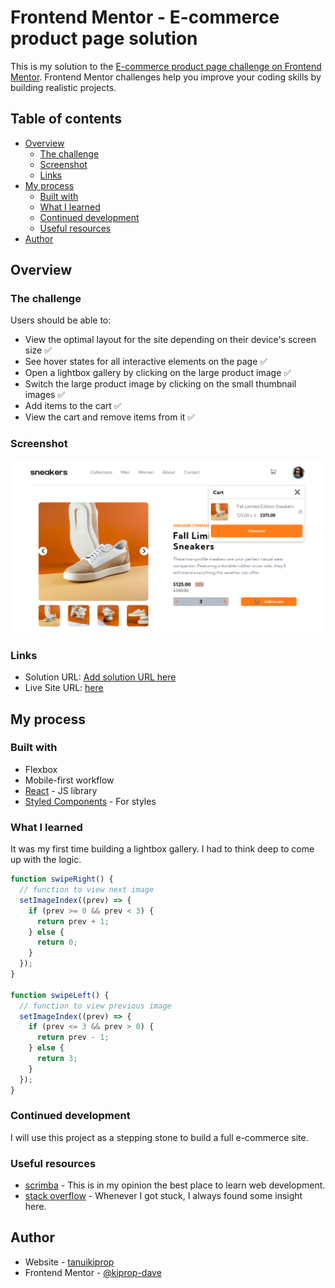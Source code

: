 # Frontend Mentor - E-commerce product page solution

This is my solution to the [E-commerce product page challenge on Frontend Mentor](https://www.frontendmentor.io/challenges/ecommerce-product-page-UPsZ9MJp6). Frontend Mentor challenges help you improve your coding skills by building realistic projects.

## Table of contents

- [Overview](#overview)
  - [The challenge](#the-challenge)
  - [Screenshot](#screenshot)
  - [Links](#links)
- [My process](#my-process)
  - [Built with](#built-with)
  - [What I learned](#what-i-learned)
  - [Continued development](#continued-development)
  - [Useful resources](#useful-resources)
- [Author](#author)

## Overview

### The challenge

Users should be able to:

- View the optimal layout for the site depending on their device's screen size ✅
- See hover states for all interactive elements on the page ✅
- Open a lightbox gallery by clicking on the large product image ✅
- Switch the large product image by clicking on the small thumbnail images ✅
- Add items to the cart ✅
- View the cart and remove items from it ✅

### Screenshot

![](/public//product-page.png)

### Links

- Solution URL: [Add solution URL here](https://your-solution-url.com)
- Live Site URL: [here](https://product-page-fawn-phi.vercel.app/)

## My process

### Built with

- Flexbox
- Mobile-first workflow
- [React](https://reactjs.org/) - JS library
- [Styled Components](https://styled-components.com/) - For styles

### What I learned

It was my first time building a lightbox gallery. I had to think deep to come up with the logic.

```js
function swipeRight() {
  // function to view next image
  setImageIndex((prev) => {
    if (prev >= 0 && prev < 3) {
      return prev + 1;
    } else {
      return 0;
    }
  });
}

function swipeLeft() {
  // function to view previous image
  setImageIndex((prev) => {
    if (prev <= 3 && prev > 0) {
      return prev - 1;
    } else {
      return 3;
    }
  });
}
```

### Continued development

I will use this project as a stepping stone to build a full e-commerce site.

### Useful resources

- [scrimba](https://www.scrimba.com) - This is in my opinion the best place to learn web development.
- [stack overflow](https://stackoverflow.com/) - Whenever I got stuck, I always found some insight here.

## Author

- Website - [tanuikiprop](https://www.tanuikiprop.gq/)
- Frontend Mentor - [@kiprop-dave](https://www.frontendmentor.io/profile/kiprop-dave)
